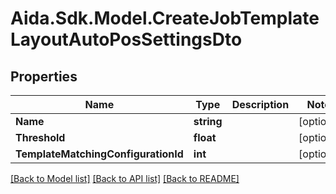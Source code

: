 # Aida.Sdk.Model.CreateJobTemplateLayoutAutoPosSettingsDto

## Properties

Name | Type | Description | Notes
------------ | ------------- | ------------- | -------------
**Name** | **string** |  | [optional] 
**Threshold** | **float** |  | [optional] 
**TemplateMatchingConfigurationId** | **int** |  | [optional] 

[[Back to Model list]](../README.md#documentation-for-models) [[Back to API list]](../README.md#documentation-for-api-endpoints) [[Back to README]](../README.md)

